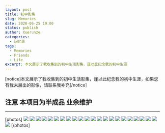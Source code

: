```yaml
---
layout: post
title: 初中影集
slug: Memories
date: 2020-06-25 19:00
status: publish
author: Xuerunze
categories: 
  - 回忆录
tags:
  - Memories
  - Friends
  - Life
excerpt: 本文展示了我收集到的初中生活影集，谨以此纪念我的初中生涯
---
```


[notice]本文展示了我收集到的初中生活影集，谨以此纪念我的初中生涯，如果您有我未展出的影像，请联系我补充[/notice]

## 注意 本项目为半成品 业余维护

------
 
[photos]
![](./images/middle.jpg)
![](./images/middle1.jpg)
![](./images/middle2.jpg)
![](./images/middle3.jpg)
![](./images/middle4.jpg)
![](./images/middle5.jpg)
![](./images/middle6.jpg)
![](./images/middle7.jpg)
![](./images/middle8.jpg)
![](./images/middle9.jpg)
![](./images/middle10.jpg)
![](./images/middle11.jpg)
![](./images/middle12.jpg)
![](./images/middle13.jpg)
![](./images/middle14.jpg)
![](./images/middle15.jpg)
![](./images/middle16.jpg)
![](./images/middle17.jpg)
![](./images/middle18.jpg)
![](./images/middle19.jpg)
![](./images/middle20.jpg)
![](./images/middle21.jpg)
![](./images/middle22.jpg)
[/photos]
